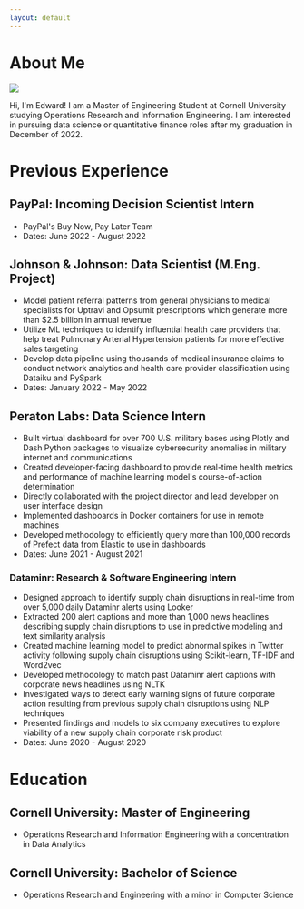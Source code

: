 ```yaml
---
layout: default
---
```


# About Me

<img class="profile-picture" src="sherlock.jpg">

Hi, I'm Edward! I am a Master of Engineering Student at Cornell University studying Operations Research and Information Engineering. I am interested in pursuing data science or quantitative finance roles after my graduation in December of 2022.

# Previous Experience

## PayPal: Incoming Decision Scientist Intern 

* PayPal's Buy Now, Pay Later Team
* Dates: June 2022 - August 2022

## Johnson & Johnson: Data Scientist (M.Eng. Project)

* Model patient referral patterns from general physicians to medical specialists for Uptravi and Opsumit prescriptions which generate more than $2.5 billion in annual revenue
* Utilize ML techniques to identify influential health care providers that help treat Pulmonary Arterial Hypertension patients for more effective sales targeting
* Develop data pipeline using thousands of medical insurance claims to conduct network analytics and health care provider classification using Dataiku and PySpark
* Dates: January 2022 - May 2022

## Peraton Labs: Data Science Intern

* Built virtual dashboard for over 700 U.S. military bases using Plotly and Dash Python packages to visualize cybersecurity anomalies in military internet and communications
* Created developer-facing dashboard to provide real-time health metrics and performance of machine learning model's course-of-action determination
* Directly collaborated with the project director and lead developer on user interface design
* Implemented dashboards in Docker containers for use in remote machines
* Developed methodology to efficiently query more than 100,000 records of Prefect data from Elastic to use in dashboards
* Dates: June 2021 - August 2021

### Dataminr: Research & Software Engineering Intern

* Designed approach to identify supply chain disruptions in real-time from over 5,000 daily Dataminr alerts using Looker
* Extracted 200 alert captions and more than 1,000 news headlines describing supply chain disruptions to use in predictive modeling and text similarity analysis
* Created machine learning model to predict abnormal spikes in Twitter activity following supply chain disruptions using Scikit-learn, TF-IDF and Word2vec
* Developed methodology to match past Dataminr alert captions with corporate news headlines using NLTK
* Investigated ways to detect early warning signs of future corporate action resulting from previous supply chain disruptions using NLP techniques
* Presented findings and models to six company executives to explore viability of a new supply chain corporate risk product
* Dates: June 2020 - August 2020

# Education

## Cornell University: Master of Engineering

* Operations Research and Information Engineering with a concentration in Data Analytics

## Cornell University: Bachelor of Science

* Operations Research and Engineering with a minor in Computer Science



